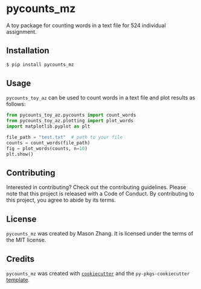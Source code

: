 # pycounts_mz

A toy package for counting words in a text file for 524 individual assignment.

## Installation

```bash
$ pip install pycounts_mz
```

## Usage

`pycounts_toy_az` can be used to count words in a text file and plot results
as follows:

```python
from pycounts_toy_az.pycounts import count_words
from pycounts_toy_az.plotting import plot_words
import matplotlib.pyplot as plt

file_path = "test.txt"  # path to your file
counts = count_words(file_path)
fig = plot_words(counts, n=10)
plt.show()
```

## Contributing

Interested in contributing? Check out the contributing guidelines. Please note that this project is released with a Code of Conduct. By contributing to this project, you agree to abide by its terms.

## License

`pycounts_mz` was created by Mason Zhang. It is licensed under the terms of the MIT license.

## Credits

`pycounts_mz` was created with [`cookiecutter`](https://cookiecutter.readthedocs.io/en/latest/) and the `py-pkgs-cookiecutter` [template](https://github.com/py-pkgs/py-pkgs-cookiecutter).
